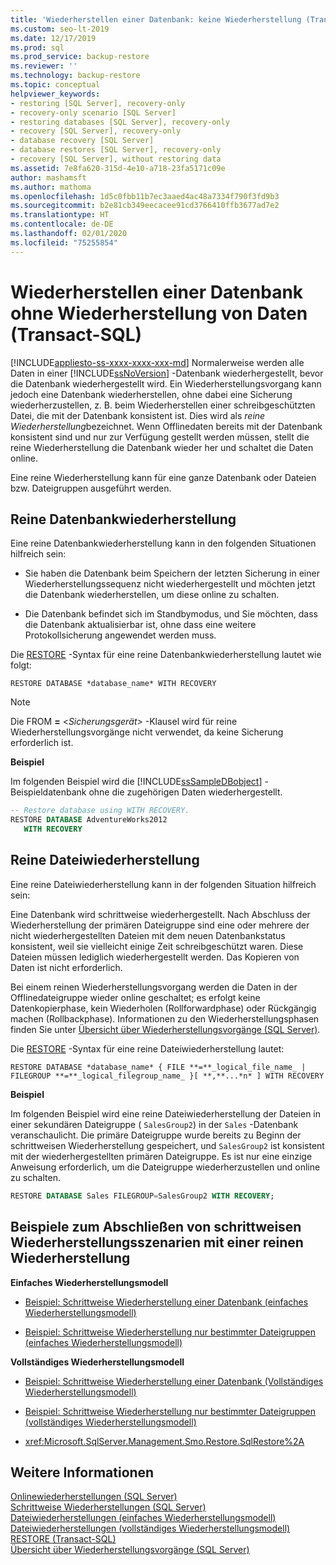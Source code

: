 ```yaml
---
title: 'Wiederherstellen einer Datenbank: keine Wiederherstellung (Transact-SQL)'
ms.custom: seo-lt-2019
ms.date: 12/17/2019
ms.prod: sql
ms.prod_service: backup-restore
ms.reviewer: ''
ms.technology: backup-restore
ms.topic: conceptual
helpviewer_keywords:
- restoring [SQL Server], recovery-only
- recovery-only scenario [SQL Server]
- restoring databases [SQL Server], recovery-only
- recovery [SQL Server], recovery-only
- database recovery [SQL Server]
- database restores [SQL Server], recovery-only
- recovery [SQL Server], without restoring data
ms.assetid: 7e8fa620-315d-4e10-a718-23fa5171c09e
author: mashamsft
ms.author: mathoma
ms.openlocfilehash: 1d5c0fbb11b7ec3aaed4ac48a7334f790f3fd9b3
ms.sourcegitcommit: b2e81cb349eecacee91cd3766410ffb3677ad7e2
ms.translationtype: HT
ms.contentlocale: de-DE
ms.lasthandoff: 02/01/2020
ms.locfileid: "75255854"
---
```

# <a name="recover-a-database-without-restoring-data-transact-sql"></a>Wiederherstellen einer Datenbank ohne Wiederherstellung von Daten (Transact-SQL)
[!INCLUDE[appliesto-ss-xxxx-xxxx-xxx-md](../../includes/appliesto-ss-xxxx-xxxx-xxx-md.md)]
  Normalerweise werden alle Daten in einer [!INCLUDE[ssNoVersion](../../includes/ssnoversion-md.md)] -Datenbank wiederhergestellt, bevor die Datenbank wiederhergestellt wird. Ein Wiederherstellungsvorgang kann jedoch eine Datenbank wiederherstellen, ohne dabei eine Sicherung wiederherzustellen, z. B. beim Wiederherstellen einer schreibgeschützten Datei, die mit der Datenbank konsistent ist. Dies wird als *reine Wiederherstellung*bezeichnet. Wenn Offlinedaten bereits mit der Datenbank konsistent sind und nur zur Verfügung gestellt werden müssen, stellt die reine Wiederherstellung die Datenbank wieder her und schaltet die Daten online.  
  
 Eine reine Wiederherstellung kann für eine ganze Datenbank oder Dateien bzw. Dateigruppen ausgeführt werden.  
  
## <a name="recovery-only-database-restore"></a>Reine Datenbankwiederherstellung  
 Eine reine Datenbankwiederherstellung kann in den folgenden Situationen hilfreich sein:  
  
-   Sie haben die Datenbank beim Speichern der letzten Sicherung in einer Wiederherstellungssequenz nicht wiederhergestellt und möchten jetzt die Datenbank wiederherstellen, um diese online zu schalten.  
  
-   Die Datenbank befindet sich im Standbymodus, und Sie möchten, dass die Datenbank aktualisierbar ist, ohne dass eine weitere Protokollsicherung angewendet werden muss.  
  
 Die [RESTORE](../../t-sql/statements/restore-statements-transact-sql.md) -Syntax für eine reine Datenbankwiederherstellung lautet wie folgt:  
  
 `RESTORE DATABASE *database_name* WITH RECOVERY`  
  
> [!NOTE]  
> Die FROM **=** \<*Sicherungsgerät>* -Klausel wird für reine Wiederherstellungsvorgänge nicht verwendet, da keine Sicherung erforderlich ist.  
  
 **Beispiel**  
  
 Im folgenden Beispiel wird die [!INCLUDE[ssSampleDBobject](../../includes/sssampledbobject-md.md)] -Beispieldatenbank ohne die zugehörigen Daten wiederhergestellt.  
  
```sql  
-- Restore database using WITH RECOVERY.  
RESTORE DATABASE AdventureWorks2012  
   WITH RECOVERY  
```  
  
## <a name="recovery-only-file-restore"></a>Reine Dateiwiederherstellung  
 Eine reine Dateiwiederherstellung kann in der folgenden Situation hilfreich sein:  
  
 Eine Datenbank wird schrittweise wiederhergestellt. Nach Abschluss der Wiederherstellung der primären Dateigruppe sind eine oder mehrere der nicht wiederhergestellten Dateien mit dem neuen Datenbankstatus konsistent, weil sie vielleicht einige Zeit schreibgeschützt waren. Diese Dateien müssen lediglich wiederhergestellt werden. Das Kopieren von Daten ist nicht erforderlich.  
  
 Bei einem reinen Wiederherstellungsvorgang werden die Daten in der Offlinedateigruppe wieder online geschaltet; es erfolgt keine Datenkopierphase, kein Wiederholen (Rollforwardphase) oder Rückgängig machen (Rollbackphase). Informationen zu den Wiederherstellungsphasen finden Sie unter [Übersicht über Wiederherstellungsvorgänge &#40;SQL Server&#41;](../../relational-databases/backup-restore/restore-and-recovery-overview-sql-server.md#TlogAndRecovery).  
  
 Die [RESTORE](../../t-sql/statements/restore-statements-transact-sql.md) -Syntax für eine reine Dateiwiederherstellung lautet:  
  
 `RESTORE DATABASE *database_name* { FILE **=**_logical_file_name_ | FILEGROUP **=**_logical_filegroup_name_ }[ **,**...*n* ] WITH RECOVERY`  
  
 **Beispiel**  
  
 Im folgenden Beispiel wird eine reine Dateiwiederherstellung der Dateien in einer sekundären Dateigruppe ( `SalesGroup2`) in der `Sales` -Datenbank veranschaulicht. Die primäre Dateigruppe wurde bereits zu Beginn der schrittweisen Wiederherstellung gespeichert, und `SalesGroup2` ist konsistent mit der wiederhergestellten primären Dateigruppe. Es ist nur eine einzige Anweisung erforderlich, um die Dateigruppe wiederherzustellen und online zu schalten.  
  
```sql  
RESTORE DATABASE Sales FILEGROUP=SalesGroup2 WITH RECOVERY;  
```  
  
## <a name="examples-of-completing-a-piecemeal-restore-scenario-with-a-recovery-only-restore"></a>Beispiele zum Abschließen von schrittweisen Wiederherstellungsszenarien mit einer reinen Wiederherstellung  
 **Einfaches Wiederherstellungsmodell**  
  
-   [Beispiel: Schrittweise Wiederherstellung einer Datenbank &#40;einfaches Wiederherstellungsmodell&#41;](../../relational-databases/backup-restore/example-piecemeal-restore-of-database-simple-recovery-model.md)  
  
-   [Beispiel: Schrittweise Wiederherstellung nur bestimmter Dateigruppen &#40;einfaches Wiederherstellungsmodell&#41;](../../relational-databases/backup-restore/example-piecemeal-restore-of-only-some-filegroups-simple-recovery-model.md)  
  
 **Vollständiges Wiederherstellungsmodell**  
  
-   [Beispiel: Schrittweise Wiederherstellung einer Datenbank &#40;Vollständiges Wiederherstellungsmodell&#41;](../../relational-databases/backup-restore/example-piecemeal-restore-of-database-full-recovery-model.md)  
  
-   [Beispiel: Schrittweise Wiederherstellung nur bestimmter Dateigruppen &#40;vollständiges Wiederherstellungsmodell&#41;](../../relational-databases/backup-restore/example-piecemeal-restore-of-only-some-filegroups-full-recovery-model.md)  
  
-   <xref:Microsoft.SqlServer.Management.Smo.Restore.SqlRestore%2A>  
  
## <a name="see-also"></a>Weitere Informationen  
 [Onlinewiederherstellungen &#40;SQL Server&#41;](../../relational-databases/backup-restore/online-restore-sql-server.md)   
 [Schrittweise Wiederherstellungen &#40;SQL Server&#41;](../../relational-databases/backup-restore/piecemeal-restores-sql-server.md)   
 [Dateiwiederherstellungen &#40;einfaches Wiederherstellungsmodell&#41;](../../relational-databases/backup-restore/file-restores-simple-recovery-model.md)   
 [Dateiwiederherstellungen &#40;vollständiges Wiederherstellungsmodell&#41;](../../relational-databases/backup-restore/file-restores-full-recovery-model.md)   
 [RESTORE &#40;Transact-SQL&#41;](../../t-sql/statements/restore-statements-transact-sql.md)  
 [Übersicht über Wiederherstellungsvorgänge (SQL Server)](../../relational-databases/backup-restore/restore-and-recovery-overview-sql-server.md) 
  
